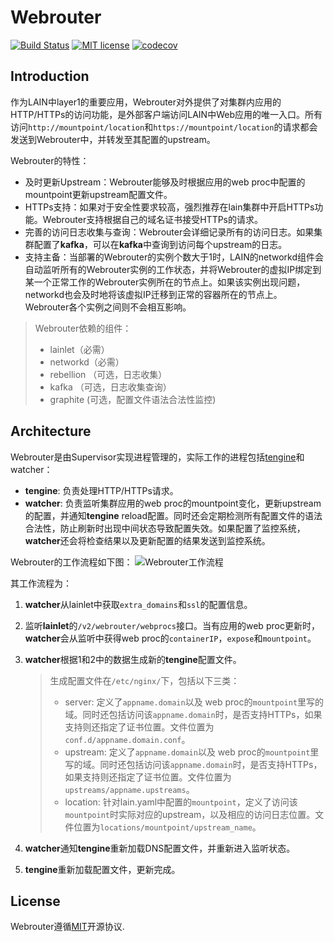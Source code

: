 # Webrouter
[![Build Status](https://travis-ci.org/laincloud/webrouter.svg?branch=master)](https://travis-ci.org/laincloud/webrouter) [![MIT license](https://img.shields.io/github/license/mashape/apistatus.svg)](https://opensource.org/licenses/MIT)
[![codecov](https://codecov.io/gh/laincloud/webrouter/branch/master/graph/badge.svg)](https://codecov.io/gh/laincloud/webrouter)


## Introduction
作为LAIN中layer1的重要应用，Webrouter对外提供了对集群内应用的HTTP/HTTPs的访问功能，是外部客户端访问LAIN中Web应用的唯一入口。所有访问`http://mountpoint/location`和`https://mountpoint/location`的请求都会发送到Webrouter中，并转发至其配置的upstream。

Webrouter的特性：
- 及时更新Upstream：Webrouter能够及时根据应用的web proc中配置的mountpoint更新upstream配置文件。
- HTTPs支持：如果对于安全性要求较高，强烈推荐在lain集群中开启HTTPs功能。Webrouter支持根据自己的域名证书接受HTTPs的请求。
- 完善的访问日志收集与查询：Webrouter会详细记录所有的访问日志。如果集群配置了**kafka**，可以在**kafka**中查询到访问每个upstream的日志。
- 支持主备：当部署的Webrouter的实例个数大于1时，LAIN的networkd组件会自动监听所有的Webrouter实例的工作状态，并将Webrouter的虚拟IP绑定到某一个正常工作的Webrouter实例所在的节点上。如果该实例出现问题，networkd也会及时地将该虚拟IP迁移到正常的容器所在的节点上。Webrouter各个实例之间则不会相互影响。

> Webrouter依赖的组件：
> - lainlet（必需）
> - networkd（必需）
> - rebellion （可选，日志收集）
> - kafka （可选，日志收集查询）
> - graphite (可选，配置文件语法合法性监控)

## Architecture
Webrouter是由Supervisor实现进程管理的，实际工作的进程包括[tengine](http://tengine.taobao.org/)和watcher：
- **tengine**:  负责处理HTTP/HTTPs请求。
- **watcher**: 负责监听集群应用的web proc的mountpoint变化，更新upstream的配置，并通知**tengine** reload配置。同时还会定期检测所有配置文件的语法合法性，防止刷新时出现中间状态导致配置失效。如果配置了监控系统，**watcher**还会将检查结果以及更新配置的结果发送到监控系统。

Webrouter的工作流程如下图：
![Webrouter工作流程](webrouter.png)

其工作流程为：

1.  **watcher**从lainlet中获取`extra_domains`和`ssl`的配置信息。

1.  监听**lainlet**的`/v2/webrouter/webprocs`接口。当有应用的web proc更新时， **watcher**会从监听中获得web proc的`containerIP`，`expose`和`mountpoint`。

1.  **watcher**根据1和2中的数据生成新的**tengine**配置文件。

    > 生成配置文件在`/etc/nginx/`下，包括以下三类：
    > - server: 定义了`appname.domain`以及 web proc的`mountpoint`里写的域。同时还包括访问该`appname.domain`时，是否支持HTTPs，如果支持则还指定了证书位置。文件位置为`conf.d/appname.domain.conf`。
    > - upstream: 定义了`appname.domain`以及 web proc的`mountpoint`里写的域。同时还包括访问该`appname.domain`时，是否支持HTTPs，如果支持则还指定了证书位置。文件位置为`upstreams/appname.upstreams`。
    > - location: 针对lain.yaml中配置的`mountpoint`，定义了访问该`mountpoint`时实际对应的upstream，以及相应的访问日志位置。文件位置为`locations/mountpoint/upstream_name`。

1.  **watcher**通知**tengine**重新加载DNS配置文件，并重新进入监听状态。

1.  **tengine**重新加载配置文件，更新完成。

## License
Webrouter遵循[MIT](https://github.com/laincloud/webrouter/blob/master/LICENSE)开源协议.
